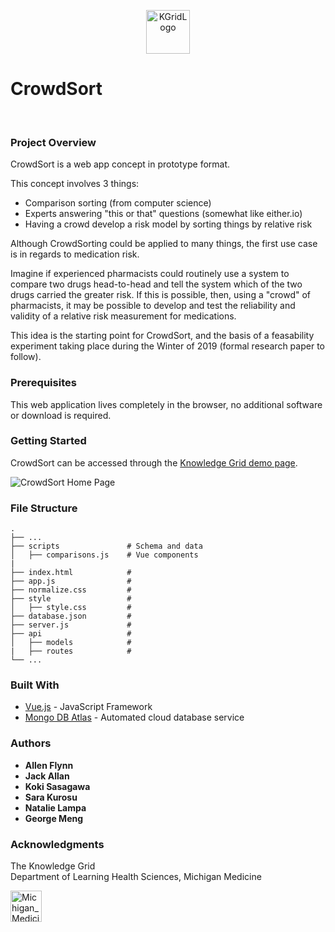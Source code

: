 <p align="center"><img src="https://i.imgur.com/IFIBLeO.png" alt="KGridLogo" width="70"/></p>
<p align="center"></p><h1>CrowdSort</h1></p>

&nbsp;&nbsp;&nbsp;&nbsp;&nbsp;&nbsp;&nbsp;&nbsp;&nbsp;&nbsp;&nbsp;&nbsp;&nbsp;&nbsp;&nbsp;&nbsp;&nbsp;&nbsp;&nbsp;
<!--![last commit](https://img.shields.io/github/last-commit/jack-allan/kgrid-demos/crowdsort.svg?colorB=brightgreen)-->



### Project Overview

CrowdSort is a web app concept in prototype format.

This concept involves 3 things:
  * Comparison sorting (from computer science)
  * Experts answering "this or that" questions (somewhat like either.io)
  * Having a crowd develop a risk model by sorting things by relative risk

Although CrowdSorting could be applied to many things, the first use case is in regards to medication risk. 

Imagine if experienced pharmacists could routinely use a system to compare two drugs head-to-head and tell the system which of the two drugs carried the greater risk. If this is possible, then, using a "crowd" of pharmacists, it may be possible to develop and test the reliability and validity of a relative risk measurement for medications. 

This idea is the starting point for CrowdSort, and the basis of a feasability experiment taking place during the Winter of 2019 (formal research paper to follow).



### Prerequisites

This web application lives completely in the browser, no additional software or download is required.


### Getting Started

CrowdSort can be accessed through the [Knowledge Grid demo page](http://demo.kgrid.org/crowdsort/).


![CrowdSort Home Page](https://i.imgur.com/2b8RRcE.png)

### File Structure

    .
    ├── ...
    ├── scripts               # Schema and data
    │   ├── comparisons.js    # Vue components
    |
    ├── index.html            # 
    ├── app.js                # 
    ├── normalize.css         # 
    ├── style                 # 
    │   ├── style.css         # 
    ├── database.json         # 
    ├── server.js             # 
    ├── api                   # 
    │   ├── models            #
    |   ├── routes            #
    └── ...


### Built With

* [Vue.js](https://vuejs.org/) - JavaScript Framework
* [Mongo DB Atlas](https://www.mongodb.com/cloud/atlas) - Automated cloud database service


### Authors

* **Allen Flynn**
* **Jack Allan**
* **Koki Sasagawa**
* **Sara Kurosu** 
* **Natalie Lampa**  
* **George Meng**


### Acknowledgments

The Knowledge Grid\
Department of Learning Health Sciences, Michigan Medicine

<img src="https://i.imgur.com/G0fr4DT.png" alt="Michigan_Medicine_logo" height="50"/>


